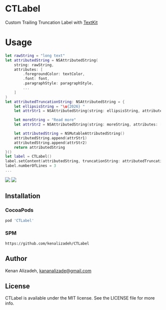 # CTLabel
Custom Trailing Truncation Label with [TextKit](https://developer.apple.com/documentation/appkit/textkit)

# Usage

```swift
let rawString = "long text"
let attributedString = NSAttributedString(
    string: rawString,
    attributes: [
        .foregroundColor: textColor,
        .font: font,
        .paragraphStyle: paragraphStyle,
        ...
    ]
)
let attributedTruncationString: NSAttributedString = {
    let ellipsisString = "\u{2026} "
    let attrStr1 = NSAttributedString(string: ellipsisString, attributes: [.foregroundColor: UIColor.black])

    let moreString = "Read more"
    let attrStr2 = NSAttributedString(string: moreString, attributes: [.foregroundColor: UIColor.red])

    let attributedString = NSMutableAttributedString()
    attributedString.append(attrStr1)
    attributedString.append(attrStr2)
    return attributedString
}()
let label = CTLabel()
label.setContent(attributedString, truncationString: attributedTruncationString)
label.numberOfLines = 3
...
```

![](https://github.com/user-attachments/assets/5eeb1485-9062-470a-9741-bb726824f708)
![](https://github.com/user-attachments/assets/29f343d9-38eb-4181-8efe-395e803b45f3)

## Installation

### CocoaPods
```ruby
pod 'CTLabel'
```

### SPM
```
https://github.com/kenalizadeh/CTLabel
```

## Author

Kenan Alizadeh, kananalizade@gmail.com

## License

CTLabel is available under the MIT license. See the LICENSE file for more info.
